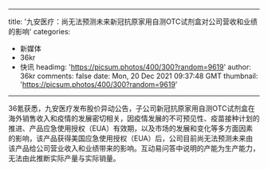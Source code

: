 
---
title: '九安医疗：尚无法预测未来新冠抗原家用自测OTC试剂盒对公司营收和业绩的影响'
categories: 
 - 新媒体
 - 36kr
 - 快讯
headimg: 'https://picsum.photos/400/300?random=9619'
author: 36kr
comments: false
date: Mon, 20 Dec 2021 09:37:48 GMT
thumbnail: 'https://picsum.photos/400/300?random=9619'
---

<div>   
36氪获悉，九安医疗发布股价异动公告，子公司新冠抗原家用自测OTC试剂盒在海外销售收入和疫情的发展密切相关，因疫情发展的不可预见性、疫苗接种计划的推进、产品应急使用授权（EUA）有效期，以及市场的发展和变化等多方面因素的影响，该产品获得美国应急使用授权（EUA）后，公司目前尚无法预测未来由该产品给公司营业收入和业绩带来的影响。互动易问答中说明的产能为生产能力，无法由此推断实际产量与实际销量。  
</div>
            